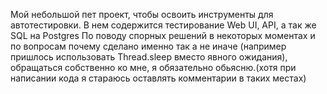 Мой небольшой пет проект, чтобы освоить инструменты для автотестировки.
В нем содержится тестирование Web UI, API, а так же SQL на Postgres
По поводу спорных решений в некоторых моментах и по вопросам почему сделано именно так а не иначе (например пришлось использовать Thread.sleep вместо явного ожидания), обращаться собственно ко мне, я обязательно обьясню.(хотя при написании кода я стараюсь оставлять комментарии в таких местах)
